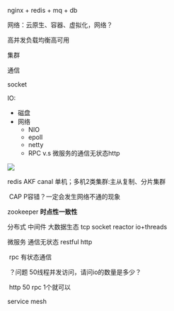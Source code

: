 nginx + redis + mq + db





网络：云原生、容器、虚拟化，网络？

高并发负载均衡高可用

集群

通信

socket

IO:

- 磁盘
- 网络
  - NIO
  - epoll
  - netty
  - RPC  v.s 微服务的通信无状态http

![](D:\Java\document\study\images\io理论实质.jpg)



redis	AKF canal	单机；多机2类集群:主从复制、分片集群

​	CAP	P容错？一定会发生网络不通的现象

zookeeper	**时点性一致性**



分布式	中间件 大数据生态 tcp socket reactor io+threads

微服务	通信无状态 restful http

​			rpc	有状态通信

​		？问题 50线程并发访问，请问io的数量是多少？

​		http 50	rpc 1个就可以



service mesh	













